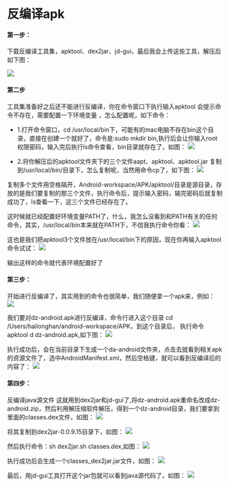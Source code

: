 # 反编译apk

#### 第一步：
下载反编译工具集，apktool、dex2jar、jd-gui，最后我会上传这些工具，解压后如下图：
 
![](/images/decompilation/decompilation1.jpg)

#### 第二步
工具集准备好之后还不能进行反编译，你在命令窗口下执行输入apktool 会提示命令不存在，需要配置一下环境变量
，怎么配置呢，如下命令：
   * 1.打开命令窗口，cd /usr/local/bin下，可能有的mac电脑不存在bin这个目录，直接在创建一个就好了，命令是:sudo mkdir bin,执行后会让你输入root权限密码，输入完后执行ls命令查看，bin目录就存在了，如图：
![](/images/decompilation/decompilation2.jpg)

  * 2.将你解压后的apktool文件夹下的三个文件aapt、apktool、apktool.jar 复制到/usr/local/bin/目录下，怎么复制呢，当然用命令cp了，如下图：
 ![](/images/decompilation/decompilation3.jpg)

 
复制多个文件用空格隔开，Android-workspace/APK/apktool/目录是源目录，存放的是我们要复制的那三个文件，执行命令后，提示输入密码，输完密码后就复制成功了，ls查看一下，这三个文件已经存在了。

这时候就已经配置好环境变量PATH了，什么，我怎么没看到和PATH有关的任何命令，其实，/usr/local/bin本来就在PATH下，不信我执行命令你看：
![](/images/decompilation/decompilation4.jpg)

这也是我们把apktool3个文件放在/usr/local/bin下的原因，现在你再输入apktool命令试试：
![](/images/decompilation/decompilation5.jpg)

输出这样的命令就代表环境配置好了

#### 第三步：
开始进行反编译了，其实用到的命令也很简单，我们随便拿一个apk来，例如：
![](/images/decompilation/decompilation6.jpg)

我们要对dz-android.apk进行反编译，命令行进入这个目录 cd /Users/hailonghan/android-workspace/APK，到这个目录后，
执行命令apktool d dz-android.apk,如下图：
![](/images/decompilation/decompilation7.jpg)

执行成功后，会在当前目录下生成一个da-android文件夹，点击去就看到相关apk的资源文件了，选中AndroidManifest.xml，然后空格键，就可以看到反编译后的内容了：
![](/images/decompilation/decompilation8.jpg)

#### 第四步：
反编译java源文件
这就用到dex2jar和jd-gui了,将dz-android.apk重命名改成dz-android.zip，然后利用解压缩软件解压，得到一个dz-android目录，我们要拿到里面的classes.dex文件，如图：
![](/images/decompilation/decompilation9.jpg)


将其复制到dex2jar-0.0.9.15目录下，如图：
![](/images/decompilation/decompilation10.jpg)

然后执行命令：sh dex2jar.sh classes.dex,如图：
![](/images/decompilation/decompilation11.jpg)

执行成功后会生成一个classes_dex2jar.jar文件，如图：
![](/images/decompilation/decompilation12.jpg)


最后，用jd-gui工具打开这个jar包就可以看到java源代码了，如图：
![](/images/decompilation/decompilation13.jpg)



